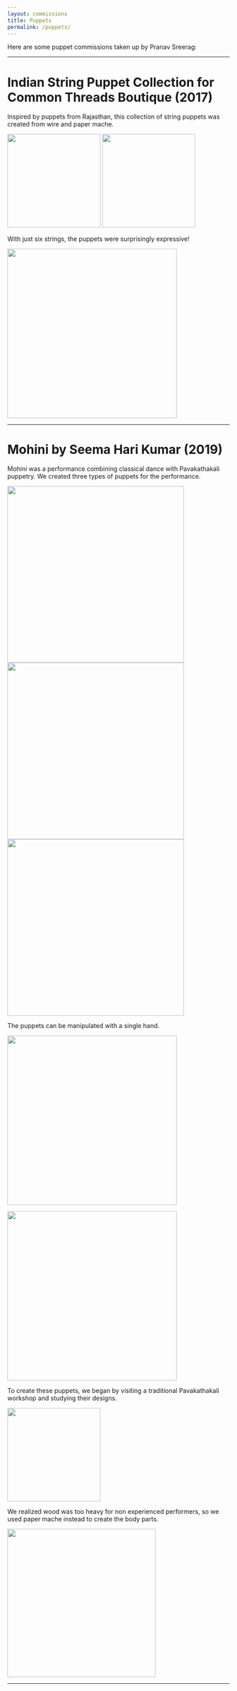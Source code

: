 ```yaml
---
layout: commissions
title: Puppets
permalink: /puppets/
---
```



Here are some puppet commissions taken up by Pranav Sreerag:


<p></p>

<hr>

# Indian String Puppet Collection for Common Threads Boutique (2017)

Inspired by puppets from Rajasthan, this collection of string puppets was created from wire and paper mache.

<div class="flex-container">
 <img src="../images/commissions/Screenshot_20180213-113038-01.jpeg" style="width: 22vw; min-width: 10em">
  <img src="../images/commissions/Screenshot_20180213-113034-01.jpeg" style="width: 22vw; min-width: 10em">
</div>


With just six strings, the puppets were surprisingly expressive!

<div class="flex-container">
 <img src="../images/commissions/DSC_0138_1.jpg" style="width: 40vw; min-width: 12em">
</div>


<p></p>



<hr>

# Mohini by Seema Hari Kumar (2019)

Mohini was a performance combining classical dance with Pavakathakali puppetry.  We created three types of puppets for the performance.


<div class="flex-container">
 <img src="../images/commissions/20190819_073640.jpg" class="shrinkToFit" height="400">
  <img src="../images/commissions/20190819_074622.jpg" class="shrinkToFit" height="400">
    <img src="../images/commissions/20190819_073824.jpg" class="shrinkToFit" height="400">
</div>


The puppets can be manipulated with a single hand.


<div class="flex-container">
 <img src="../images/commissions/20190819_074504.jpg" style="width: 40vw; min-width: 10em">
</div>

<p></p>

<div class="flex-container">
 <img src="../images/commissions/20190819_074506.jpg" style="width: 40vw; min-width: 10em">
</div>

To create these puppets, we began by visiting a traditional Pavakathakali workshop and studying their designs.


<div class="flex-container">
 <img src="../images/commissions/IMG_20190724_174930.jpg" style="width: 22vw; min-width: 10em">
</div>


We realized wood was too heavy for non experienced performers, so we used paper mache instead to create the body parts.


<div class="flex-container">
 <img src="../images/commissions/IMG_20190731_095235.jpg" style="width: 35vw; min-width: 10em">
</div>




<hr>
